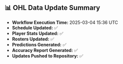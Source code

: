 ## 📊 OHL Data Update Summary
- **Workflow Execution Time:** 2025-03-04 15:36 UTC
- **Schedule Updated:** ✅
- **Player Stats Updated:** ✅
- **Rosters Updated:** ✅
- **Predictions Generated:** ✅
- **Accuracy Report Generated:** ✅
- **Updates Pushed to Repository:** ✅
